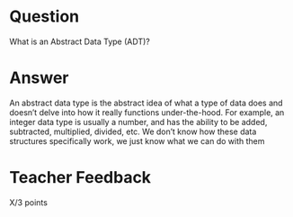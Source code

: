 # Question

What is an Abstract Data Type (ADT)?

# Answer
An abstract data type is the abstract idea of what a type of data does and doesn’t delve into how it really functions under-the-hood.
For example, an integer data type is usually a number, and has the ability to be added, subtracted, multiplied, divided, etc. We don’t know how these data structures specifically work, we just know what we can do with them


# Teacher Feedback

X/3 points
